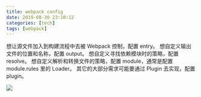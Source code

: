 ```yaml
---
title: webpack config
date: 2019-08-30 23:10:12
categories: [tech]
tags: [webpack]
---
```


想让源文件加入到构建流程中去被 Webpack 控制，配置 entry。
想自定义输出文件的位置和名称，配置 output。
想自定义寻找依赖模块时的策略，配置 resolve。
想自定义解析和转换文件的策略，配置 module，通常是配置 module.rules 里的 Loader。
其它的大部分需求可能要通过 Plugin 去实现，配置 plugin。

<escape><!-- more --></escape>

![](/images/webpack-config/overview.png)